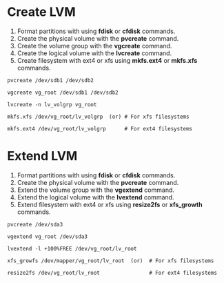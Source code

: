 # Create LVM

1.  Format partitions with using **fdisk** or **cfdisk** commands.
2.  Create the physical volume with the **pvcreate** command.
3.  Create the volume group with the **vgcreate** command.
4.  Create the logical volume with the **lvcreate** command.
5.  Create filesystem with ext4 or xfs using **mkfs.ext4** or **mkfs.xfs** commands.

```
pvcreate /dev/sdb1 /dev/sdb2

vgcreate vg_root /dev/sdb1 /dev/sdb2

lvcreate -n lv_volgrp vg_root

mkfs.xfs /dev/vg_root/lv_volgrp  (or) # For xfs filesystems

mkfs.ext4 /dev/vg_root/lv_volgrp      # For ext4 filesystems
```

# Extend LVM

1.  Format partitions with using **fdisk** or **cfdisk** commands.
2.  Create the physical volume with the **pvcreate** command.
3.  Extend the volume group with the **vgextend** command.
4.  Extend the logical volume with the **lvextend** command.
5.  Extend filesystem with ext4 or xfs using **resize2fs** or **xfs_growth** commands.

```
pvcreate /dev/sda3

vgextend vg_root /dev/sda3

lvextend -l +100%FREE /dev/vg_root/lv_root

xfs_growfs /dev/mapper/vg_root/lv_root  (or)  # For xfs filesystems

resize2fs /dev/vg_root/lv_root                # For ext4 filesystems
```
